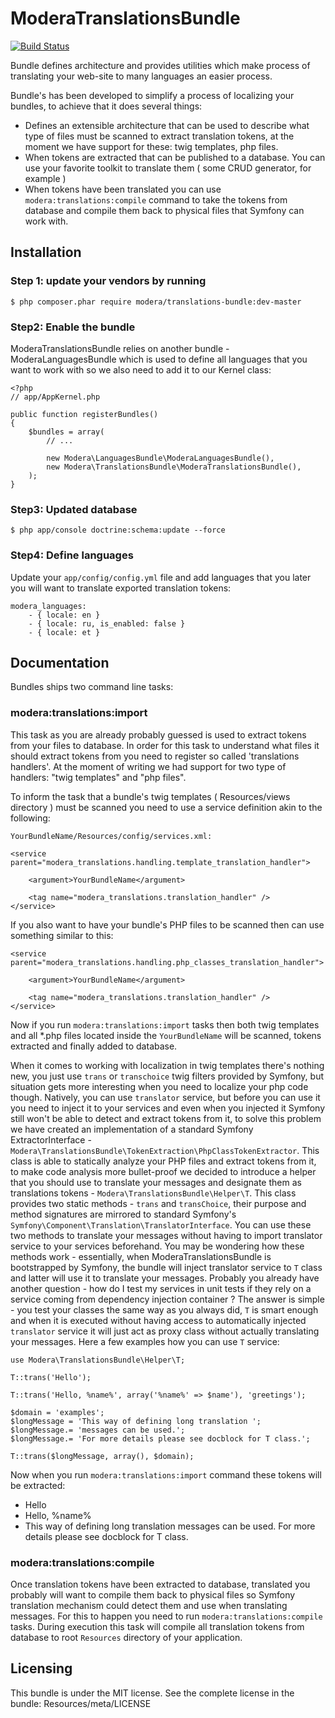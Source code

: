 # ModeraTranslationsBundle 

[![Build Status](https://travis-ci.org/modera/foundation.svg?branch=2.x)](https://travis-ci.org/modera/foundation)

Bundle defines architecture and provides utilities which make process of translating your web-site to many languages
an easier process.

Bundle's has been developed to simplify a process of localizing your bundles, to achieve that it does several things:

 * Defines an extensible architecture that can be used to describe what type of files must be scanned to extract
 translation tokens, at the moment we have support for these: twig templates, php files.
 * When tokens are extracted that can be published to a database. You can use your favorite toolkit to translate them
 ( some CRUD generator, for example )
 * When tokens have been translated you can use `modera:translations:compile` command to take the tokens from database
 and compile them back to physical files that Symfony can work with.


## Installation

### Step 1: update your vendors by running

    $ php composer.phar require modera/translations-bundle:dev-master

### Step2: Enable the bundle

ModeraTranslationsBundle relies on another bundle - ModeraLanguagesBundle which is used to define all languages
that you want to work with so we also need to add it to our Kernel class:

    <?php
    // app/AppKernel.php

    public function registerBundles()
    {
        $bundles = array(
            // ...

            new Modera\LanguagesBundle\ModeraLanguagesBundle(),
            new Modera\TranslationsBundle\ModeraTranslationsBundle(),
        );
    }

### Step3: Updated database

    $ php app/console doctrine:schema:update --force

### Step4: Define languages

Update your `app/config/config.yml` file and add languages that you later you will want to translate exported translation tokens:

    modera_languages:
        - { locale: en }
        - { locale: ru, is_enabled: false }
        - { locale: et }

## Documentation

Bundles ships two command line tasks:

### modera:translations:import

This task as you are already probably guessed is used to extract tokens from your files to database. In order
for this task to understand what files it should extract tokens from you need to register so called 'translations
handlers'. At the moment of writing we had support for two type of handlers: "twig templates" and "php files".

To inform the task that a bundle's twig templates ( Resources/views directory ) must be scanned you need to use a
service definition akin to the following:

`YourBundleName/Resources/config/services.xml:`

    <service parent="modera_translations.handling.template_translation_handler">

        <argument>YourBundleName</argument>

        <tag name="modera_translations.translation_handler" />
    </service>


If you also want to have your bundle's PHP files to be scanned then can use something similar to this:

    <service parent="modera_translations.handling.php_classes_translation_handler">

        <argument>YourBundleName</argument>

        <tag name="modera_translations.translation_handler" />
    </service>

Now if you run `modera:translations:import` tasks then both twig templates and all *.php files located inside the
`YourBundleName` will be scanned, tokens extracted and finally added to database.

When it comes to working with localization in twig templates there's nothing new, you just use `trans` or `transchoice`
twig filters provided by Symfony, but situation gets more interesting when you need to localize your php code though.
Natively, you can use `translator` service, but before you can use it you need to inject it to your services and even
when you injected it Symfony still won't be able to detect and extract tokens from it, to solve this problem we have
created an implementation of a standard Symfony ExtractorInterface -
`Modera\TranslationsBundle\TokenExtraction\PhpClassTokenExtractor`. This class is able to statically analyze your PHP
files and extract tokens from it, to make code analysis more bullet-proof we decided to introduce a helper that
you should use to translate your messages and designate them as translations tokens - `Modera\TranslationsBundle\Helper\T`.
This class provides two static methods - `trans` and `transChoice`, their purpose and method signatures are mirrored
to standard Symfony's `Symfony\Component\Translation\TranslatorInterface`. You can use these two methods to translate
your messages without having to import translator service to your services beforehand. You may be wondering how
these methods work - essentially, when ModeraTranslationsBundle is bootstrapped by Symfony, the bundle will inject
translator service to `T` class and latter will use it to translate your messages. Probably you already have another
question - how do I test my services in unit tests if they rely on a service coming from dependency injection container ?
The answer is simple - you test your classes the same way as you always did, `T` is smart enough and when it is executed
without having access to automatically injected `translator` service it will just act as proxy class without actually
translating your messages. Here a few examples how you can use `T` service:

    use Modera\TranslationsBundle\Helper\T;

    T::trans('Hello');

    T::trans('Hello, %name%', array('%name%' => $name'), 'greetings');

    $domain = 'examples';
    $longMessage = 'This way of defining long translation ';
    $longMessage.= 'messages can be used.';
    $longMessage.= 'For more details please see docblock for T class.';

    T::trans($longMessage, array(), $domain);

Now when you run `modera:translations:import` command these tokens will be extracted:

 * Hello
 * Hello, %name%
 * This way of defining long translation messages can be used. For more details please see docblock for T class.

### modera:translations:compile

Once translation tokens have been extracted to database, translated you probably will want to compile them back
to physical files so Symfony translation mechanism could detect them and use when translating messages. For this
to happen you need to run `modera:translations:compile` tasks. During execution this task will compile all translation
tokens from database to root `Resources` directory of your application.

## Licensing

This bundle is under the MIT license. See the complete license in the bundle:
Resources/meta/LICENSE